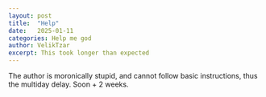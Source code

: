 ```yaml
---
layout: post
title:  "Help"
date:   2025-01-11
categories: Help me god
author: VelikTzar
excerpt: This took longer than expected
---
```

The author is moronically stupid, and cannot follow basic instructions, thus the multiday delay. 
Soon + 2 weeks. 
